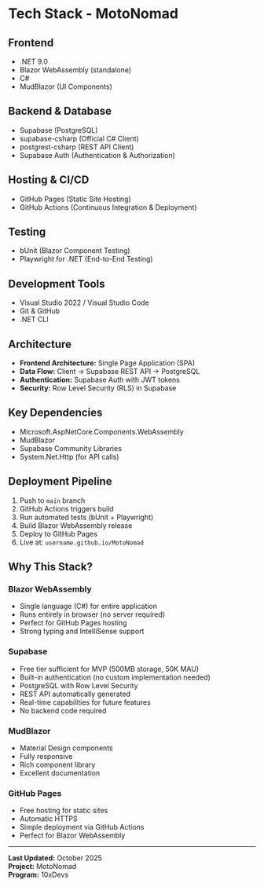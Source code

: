 # Tech Stack - MotoNomad

## Frontend
- .NET 9.0
- Blazor WebAssembly (standalone)
- C# 
- MudBlazor (UI Components)

## Backend & Database
- Supabase (PostgreSQL)
- supabase-csharp (Official C# Client)
- postgrest-csharp (REST API Client)
- Supabase Auth (Authentication & Authorization)

## Hosting & CI/CD
- GitHub Pages (Static Site Hosting)
- GitHub Actions (Continuous Integration & Deployment)

## Testing
- bUnit (Blazor Component Testing)
- Playwright for .NET (End-to-End Testing)

## Development Tools
- Visual Studio 2022 / Visual Studio Code
- Git & GitHub
- .NET CLI

## Architecture
- **Frontend Architecture:** Single Page Application (SPA)
- **Data Flow:** Client → Supabase REST API → PostgreSQL
- **Authentication:** Supabase Auth with JWT tokens
- **Security:** Row Level Security (RLS) in Supabase

## Key Dependencies
- Microsoft.AspNetCore.Components.WebAssembly
- MudBlazor
- Supabase Community Libraries
- System.Net.Http (for API calls)

## Deployment Pipeline
1. Push to `main` branch
2. GitHub Actions triggers build
3. Run automated tests (bUnit + Playwright)
4. Build Blazor WebAssembly release
5. Deploy to GitHub Pages
6. Live at: `username.github.io/MotoNomad`

## Why This Stack?

### Blazor WebAssembly
- Single language (C#) for entire application
- Runs entirely in browser (no server required)
- Perfect for GitHub Pages hosting
- Strong typing and IntelliSense support

### Supabase
- Free tier sufficient for MVP (500MB storage, 50K MAU)
- Built-in authentication (no custom implementation needed)
- PostgreSQL with Row Level Security
- REST API automatically generated
- Real-time capabilities for future features
- No backend code required

### MudBlazor
- Material Design components
- Fully responsive
- Rich component library
- Excellent documentation

### GitHub Pages
- Free hosting for static sites
- Automatic HTTPS
- Simple deployment via GitHub Actions
- Perfect for Blazor WebAssembly

---

**Last Updated:** October 2025  
**Project:** MotoNomad  
**Program:** 10xDevs